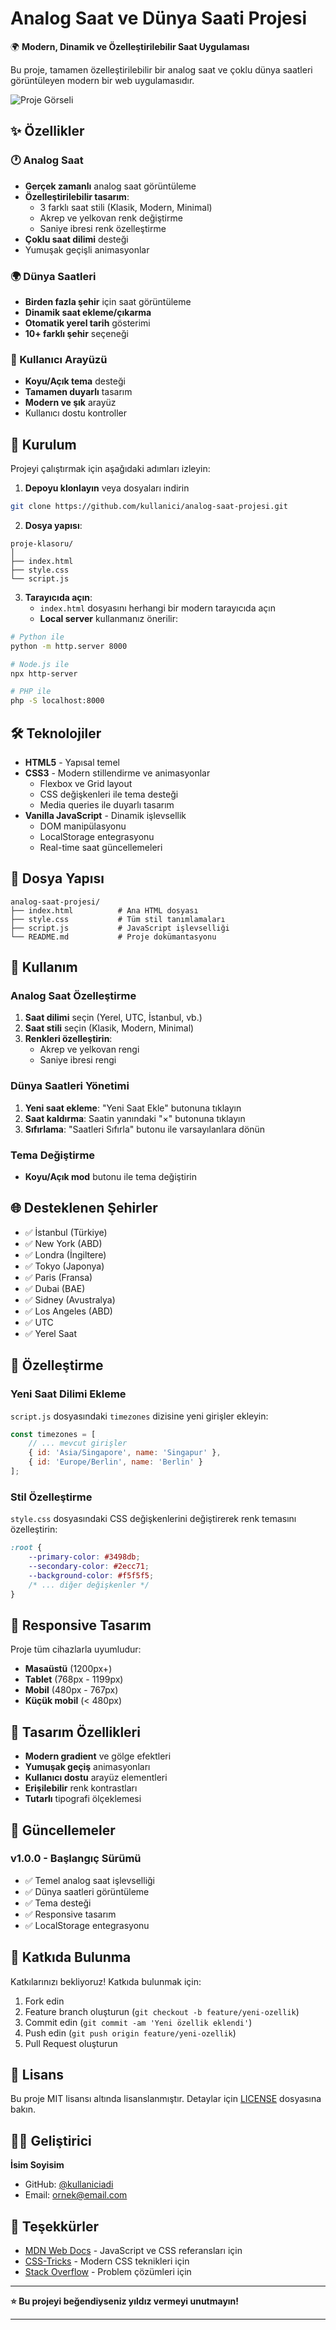 # Analog Saat ve Dünya Saati Projesi

🌍 **Modern, Dinamik ve Özelleştirilebilir Saat Uygulaması**

Bu proje, tamamen özelleştirilebilir bir analog saat ve çoklu dünya saatleri görüntüleyen modern bir web uygulamasıdır.

![Proje Görseli](https://via.placeholder.com/800x400/3498db/ffffff?text=Analog+Saat+ve+Dünya+Saati)

## ✨ Özellikler

### 🕐 Analog Saat
- **Gerçek zamanlı** analog saat görüntüleme
- **Özelleştirilebilir tasarım**:
  - 3 farklı saat stili (Klasik, Modern, Minimal)
  - Akrep ve yelkovan renk değiştirme
  - Saniye ibresi renk özelleştirme
- **Çoklu saat dilimi** desteği
- Yumuşak geçişli animasyonlar

### 🌍 Dünya Saatleri
- **Birden fazla şehir** için saat görüntüleme
- **Dinamik saat ekleme/çıkarma**
- **Otomatik yerel tarih** gösterimi
- **10+ farklı şehir** seçeneği

### 🎨 Kullanıcı Arayüzü
- **Koyu/Açık tema** desteği
- **Tamamen duyarlı** tasarım
- **Modern ve şık** arayüz
- Kullanıcı dostu kontroller

## 🚀 Kurulum

Projeyi çalıştırmak için aşağıdaki adımları izleyin:

1. **Depoyu klonlayın** veya dosyaları indirin
```bash
git clone https://github.com/kullanici/analog-saat-projesi.git
```

2. **Dosya yapısı**:
```
proje-klasoru/
│
├── index.html
├── style.css
└── script.js
```

3. **Tarayıcıda açın**:
   - `index.html` dosyasını herhangi bir modern tarayıcıda açın
   - **Local server** kullanmanız önerilir:
```bash
# Python ile
python -m http.server 8000

# Node.js ile
npx http-server

# PHP ile
php -S localhost:8000
```

## 🛠️ Teknolojiler

- **HTML5** - Yapısal temel
- **CSS3** - Modern stillendirme ve animasyonlar
  - Flexbox ve Grid layout
  - CSS değişkenleri ile tema desteği
  - Media queries ile duyarlı tasarım
- **Vanilla JavaScript** - Dinamik işlevsellik
  - DOM manipülasyonu
  - LocalStorage entegrasyonu
  - Real-time saat güncellemeleri

## 📁 Dosya Yapısı

```plaintext
analog-saat-projesi/
├── index.html          # Ana HTML dosyası
├── style.css           # Tüm stil tanımlamaları
├── script.js           # JavaScript işlevselliği
└── README.md           # Proje dokümantasyonu
```

## 🎯 Kullanım

### Analog Saat Özelleştirme
1. **Saat dilimi** seçin (Yerel, UTC, İstanbul, vb.)
2. **Saat stili** seçin (Klasik, Modern, Minimal)
3. **Renkleri özelleştirin**:
   - Akrep ve yelkovan rengi
   - Saniye ibresi rengi

### Dünya Saatleri Yönetimi
1. **Yeni saat ekleme**: "Yeni Saat Ekle" butonuna tıklayın
2. **Saat kaldırma**: Saatin yanındaki "×" butonuna tıklayın
3. **Sıfırlama**: "Saatleri Sıfırla" butonu ile varsayılanlara dönün

### Tema Değiştirme
- **Koyu/Açık mod** butonu ile tema değiştirin

## 🌐 Desteklenen Şehirler

- ✅ İstanbul (Türkiye)
- ✅ New York (ABD)
- ✅ Londra (İngiltere)
- ✅ Tokyo (Japonya)
- ✅ Paris (Fransa)
- ✅ Dubai (BAE)
- ✅ Sidney (Avustralya)
- ✅ Los Angeles (ABD)
- ✅ UTC
- ✅ Yerel Saat

## 🔧 Özelleştirme

### Yeni Saat Dilimi Ekleme
`script.js` dosyasındaki `timezones` dizisine yeni girişler ekleyin:

```javascript
const timezones = [
    // ... mevcut girişler
    { id: 'Asia/Singapore', name: 'Singapur' },
    { id: 'Europe/Berlin', name: 'Berlin' }
];
```

### Stil Özelleştirme
`style.css` dosyasındaki CSS değişkenlerini değiştirerek renk temasını özelleştirin:

```css
:root {
    --primary-color: #3498db;
    --secondary-color: #2ecc71;
    --background-color: #f5f5f5;
    /* ... diğer değişkenler */
}
```

## 📱 Responsive Tasarım

Proje tüm cihazlarla uyumludur:
- **Masaüstü** (1200px+)
- **Tablet** (768px - 1199px)
- **Mobil** (480px - 767px)
- **Küçük mobil** (< 480px)

## 🎨 Tasarım Özellikleri

- **Modern gradient** ve gölge efektleri
- **Yumuşak geçiş** animasyonları
- **Kullanıcı dostu** arayüz elementleri
- **Erişilebilir** renk kontrastları
- **Tutarlı** tipografi ölçeklemesi

## 🔄 Güncellemeler

### v1.0.0 - Başlangıç Sürümü
- ✅ Temel analog saat işlevselliği
- ✅ Dünya saatleri görüntüleme
- ✅ Tema desteği
- ✅ Responsive tasarım
- ✅ LocalStorage entegrasyonu

## 🤝 Katkıda Bulunma

Katkılarınızı bekliyoruz! Katkıda bulunmak için:

1. Fork edin
2. Feature branch oluşturun (`git checkout -b feature/yeni-ozellik`)
3. Commit edin (`git commit -am 'Yeni özellik eklendi'`)
4. Push edin (`git push origin feature/yeni-ozellik`)
5. Pull Request oluşturun

## 📄 Lisans

Bu proje MIT lisansı altında lisanslanmıştır. Detaylar için [LICENSE](LICENSE) dosyasına bakın.

## 👨‍💻 Geliştirici

**İsim Soyisim**
- GitHub: [@kullaniciadi](https://github.com/kullaniciadi)
- Email: ornek@email.com

## 🙏 Teşekkürler

- [MDN Web Docs](https://developer.mozilla.org/) - JavaScript ve CSS referansları için
- [CSS-Tricks](https://css-tricks.com/) - Modern CSS teknikleri için
- [Stack Overflow](https://stackoverflow.com/) - Problem çözümleri için

---

**⭐ Bu projeyi beğendiyseniz yıldız vermeyi unutmayın!**

---
